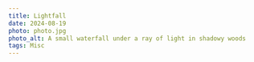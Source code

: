 ```yaml
---
title: Lightfall
date: 2024-08-19
photo: photo.jpg
photo_alt: A small waterfall under a ray of light in shadowy woods
tags: Misc
---
```

